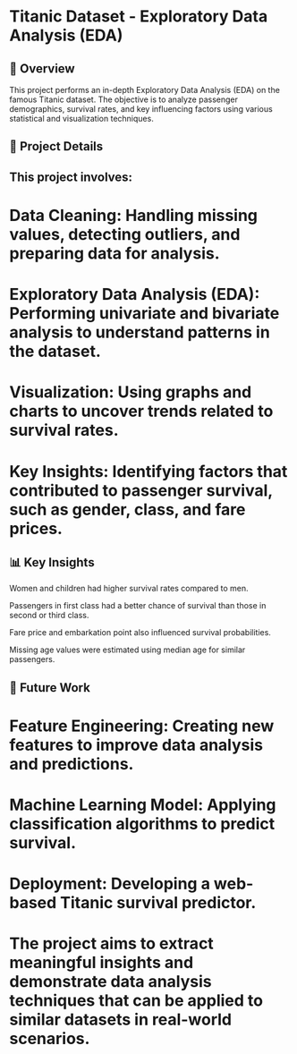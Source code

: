 # Titanic Dataset - Exploratory Data Analysis (EDA)

## 📌 Overview

This project performs an in-depth Exploratory Data Analysis (EDA) on the famous Titanic dataset. The objective is to analyze passenger demographics, survival rates, and key influencing factors using various statistical and visualization techniques.

## 📌 Project Details

## This project involves:

# Data Cleaning: Handling missing values, detecting outliers, and preparing data for analysis.

# Exploratory Data Analysis (EDA): Performing univariate and bivariate analysis to understand patterns in the dataset.

# Visualization: Using graphs and charts to uncover trends related to survival rates.

# Key Insights: Identifying factors that contributed to passenger survival, such as gender, class, and fare prices.

## 📊 Key Insights

Women and children had higher survival rates compared to men.

Passengers in first class had a better chance of survival than those in second or third class.

Fare price and embarkation point also influenced survival probabilities.

Missing age values were estimated using median age for similar passengers.

## 🚀 Future Work

# Feature Engineering: Creating new features to improve data analysis and predictions.

# Machine Learning Model: Applying classification algorithms to predict survival.

# Deployment: Developing a web-based Titanic survival predictor.

# The project aims to extract meaningful insights and demonstrate data analysis techniques that can be applied to similar datasets in real-world scenarios.
